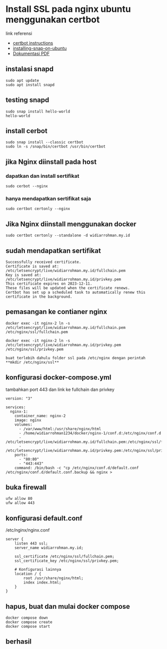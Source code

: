 # Install SSL pada nginx ubuntu menggunakan certbot

link referensi
- [certbot instructions](https://certbot.eff.org/instructions?ws=nginx&os=ubuntufocal)
- [installing-snap-on-ubuntu](https://snapcraft.io/docs/installing-snap-on-ubuntu)
- [Dokumentasi PDF](https://letsencrypt.org/documents/LE-SA-v1.3-September-21-2022.pdf)

## instalasi snapd
```
sudo apt update
sudo apt install snapd
```

## testing snapd
```
sudo snap install hello-world
hello-world
```

## install cerbot
```
sudo snap install --classic certbot
sudo ln -s /snap/bin/certbot /usr/bin/certbot
```

## jika Nginx diinstall pada host
### dapatkan dan install sertifikat
```
sudo cerbot --nginx
```
### hanya mendapatkan sertifikat saja
```
sudo certbot certonly --nginx
```
## Jika Nginx diinstall menggunakan docker
```
sudo certbot certonly --standalone -d widiarrohman.my.id
```
## sudah mendapatkan sertifikat
```
Successfully received certificate.
Certificate is saved at: /etc/letsencrypt/live/widiarrohman.my.id/fullchain.pem
Key is saved at:         /etc/letsencrypt/live/widiarrohman.my.id/privkey.pem
This certificate expires on 2023-12-11.
These files will be updated when the certificate renews.
Certbot has set up a scheduled task to automatically renew this certificate in the background.
```

## pemasangan ke contianer nginx
```
docker exec -it nginx-2 ln -s /etc/letsencrypt/live/widiarrohman.my.id/fullchain.pem /etc/nginx/ssl/fullchain.pem
```
```
docker exec -it nginx-2 ln -s /etc/letsencrypt/live/widiarrohman.my.id/privkey.pem /etc/nginx/ssl/privkey.pem
```
`buat terlebih dahulu folder ssl pada /etc/nginx dengan perintah **mkdir /etc/nginx/ssl**`

## konfigurasi docker-compose.yml
tambahkan port 443 dan link ke fullchain dan privkey
```
version: "3"

services:
  nginx-1:
    container_name: nginx-2
    image: nginx
    volumes:
      - /var/www/html:/usr/share/nginx/html
      - /home/widiarrohman1234/docker/nginx-1/conf.d:/etc/nginx/conf.d
      - /etc/letsencrypt/live/widiarrohman.my.id/fullchain.pem:/etc/nginx/ssl/fullchain.pem
      - /etc/letsencrypt/live/widiarrohman.my.id/privkey.pem:/etc/nginx/ssl/privkey.pem
    ports:
      - "80:80"
      - "443:443"
    command: /bin/bash -c "cp /etc/nginx/conf.d/default.conf /etc/nginx/conf.d/default.conf.backup && nginx >
```
## buka firewall
```
ufw allow 80
ufw allow 443
```

## konfigurasi default.conf
/etc/nginx/nginx.conf
```
server {
    listen 443 ssl;
    server_name widiarrohman.my.id;

    ssl_certificate /etc/nginx/ssl/fullchain.pem;
    ssl_certificate_key /etc/nginx/ssl/privkey.pem;

    # Konfigurasi lainnya
    location / {
        root /usr/share/nginx/html;
        index index.html;
    }
}
```

## hapus, buat dan mulai docker compose
```
docker compose down
docker compose create
docker compose start
```

## berhasil







